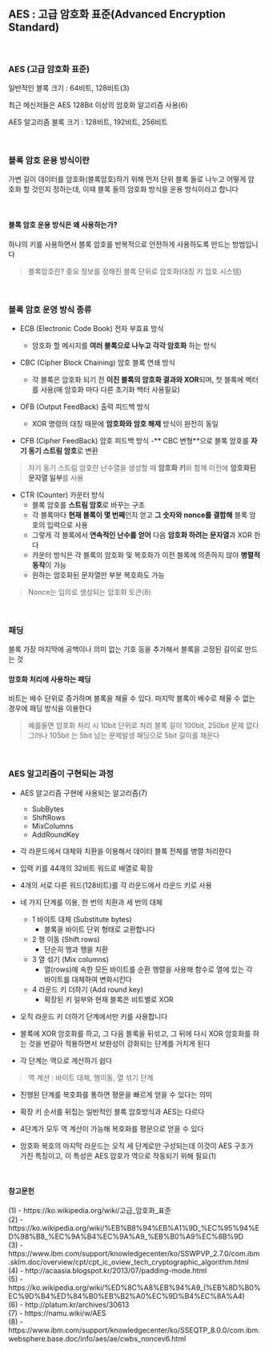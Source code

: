 ## AES : 고급 암호화 표준(Advanced Encryption Standard) ##

<br>
<h3>AES (고급 암호화 표준)</h3>

일반적인 블록 크기 : 64비트, 128비트(3)<br>

최근 메신저들은 AES 128Bit 이상의 암호화 알고리즘 사용(6)

AES 알고리즘 블록 크기 : 128비트, 192비트, 256비트<br>

<br>
<h3>블록 암호 운용 방식이란</h3>

가변 길이 데이터를 암호화(블록암호)하기 위해 먼저 단위 블록 들로 나누고 어떻게 암호화 할 것인지 정하는데, 이때 블록 들의 암호화 방식을 운용 방식이라고 합니다<br>

<br>
<h4>블록 암호 운용 방식은 왜 사용하는가?</h4>

하나의 키를 사용하면서 블록 암호를 반복적으로 안전하게 사용하도록 만드는 방법입니다<br>

> 블록암호란? 중요 정보를 정해진 블록 단위로 암호화(대칭 키 암호 시스템)


<br>
<h3>블록 암호 운영 방식 종류</h3>

- ECB (Electronic Code Book) 전자 부효표 방식
	- 암호화 할 메시지를 **여러 블록으로 나누고 각각 암호화** 하는 방식

- CBC (Cipher Block Chaining) 암호 블록 연쇄 방식
	- 각 블록은 암호화 되기 전 **이진 블록의 암호화 결과와 XOR**되며, 첫 블록에 벡터를 사용(매 암호화 마다 다른 초기화 백터 사용필요)

- OFB (Output FeedBack) 출력 피드백 방식
	- XOR 명령의 대칭 때문에 **암호화와 암호 해제** 방식이 완전히 동일

- CFB (Cipher FeedBack) 암호 피드백 방식
	-** CBC 변형**으로 블록 암호를 **자기 동기 스트림 암호**로 변환
> 자기 동기 스트림 암호란 난수열을 생성할 때 **암호화 키**와 함께 이전에 **암호화된 문자열 일부**를 사용

- CTR (Counter) 카운터 방식
	- 블록 암호를 **스트림 암호**로 바꾸는 구조
	- 각 블록마다 **현재 블록이 몇 번째**인지 얻고 **그 숫자와 nonce를 결합해** 블록 암호의 입력으로 사용
	- 그렇게 각 블록에서 **연속적인 난수를 얻어** 다음 **암호화 하려는 문자열**과 XOR 한다
	- 카운터 방식은 각 블록의 암호화 및 복호화가 이전 블록에 의존하지 않아 **병렬적 동작**이 가능
	- 원하는 암호화된 문자열만 부분 복호화도 가능

> Nonce는 임의로 생성되는 암호화 토큰(8)

<br>
<h3>패딩</h3>
블록 가장 마지막에 공백이나 의미 없는 기호 등을 추가해서 블록을 고정된 길이로 만드는 것

<br>
<h4>암호화 처리에 사용하는 패딩</h4>
비트는 배수 단위로 증가하며 블록을 채울 수 있다. 마지막 블록이 배수로 채울 수 없는 경우에 패딩 방식을 이용한다

> 예를들면 암호화 처리 시 
> 10bit 단위로 처리
> 블록 길이 100bit, 250bit 문제 없다
> 그러나 105bit 는 5bit 남는 문제발생
> 패딩으로 5bit 길이를 채운다


<br>
<h3>AES 알고리즘이 구현되는 과정</h3>

- AES 알고리즘 구현에 사용되는 알고리즘(7)
	- SubBytes
	- ShiftRows
	- MixColumns
	- AddRoundKey

- 각 라운드에서 대체와 치환을 이용해서 데이터 블록 전체를 병렬 처리한다

- 입력 키를 44개의 32비트 워드로 배열로 확장<br>

- 4개의 서로 다른 워드(128비트)를 각 라운드에서 라운드 키로 사용<br>

- 네 가지 단계를 이용, 한 번의 치환과 세 번의 대체
	- 1 바이트 대체 (Substitute bytes)
		- 블록을 바이트 단위 형태로 교환합니다 
	- 2 행 이동 (Shift rows)
		- 단순히 행과 행을 치환
	- 3 열 섞기 (Mix columns)
		- 열(rows)에 속한 모든 바이트를 순환 행렬을 사용해 함수로 열에 있는 각 바이트를 대체하여 변화시킨다
	- 4 라운드 키 더하기 (Add round key)
		- 확장된 키 일부와 현재 블록은 비트별로 XOR

- 오직 라운드 키 더하기 단계에서만 키를 사용합니다<br>

- 블록에 XOR 암호화를 하고, 그 다음 블록을 뒤섞고, 그 뒤에 다시 XOR 암호화를 하는 것을 번갈아 적용하면서 보완성이 강화되는 단계를 거치게 된다<br>

- 각 단계는 역으로 계산하기 쉽다
> 역 계산 : 바이트 대체, 행이동, 열 섞기 단계<br>

- 진행된 단계를 복호화를 통하면 평문을 빠르게 얻을 수 있다는 의미<br>

- 확장 키 순서를 뒤집는 일반적인 블록 암호방식과 AES는 다르다<br>

- 4단계가 모두 역 계산이 가능해 복호화를 평문으로 얻을 수 있다<br>

- 암호화 복호의 마지막 라운드는 오직 세 단계로만 구성되는데 이것이 AES 구조가 가진 특징이고, 이 특성은 AES 암호가 역으로 작동되기 위해 필요(1)<br>



<br>
<h4>참고문헌</h4>
(1) - https://ko.wikipedia.org/wiki/고급_암호화_표준<br>
(2) - https://ko.wikipedia.org/wiki/%EB%B8%94%EB%A1%9D_%EC%95%94%ED%98%B8_%EC%9A%B4%EC%9A%A9_%EB%B0%A9%EC%8B%9D <br>
(3) - https://www.ibm.com/support/knowledgecenter/ko/SSWPVP_2.7.0/com.ibm.sklm.doc/overview/cpt/cpt_ic_oview_tech_cryptographic_algorithm.html <br>
(4) - http://acaasia.blogspot.kr/2013/07/padding-mode.html <br>
(5) - https://ko.wikipedia.org/wiki/%ED%8C%A8%EB%94%A9_(%EB%8D%B0%EC%9D%B4%ED%84%B0%EB%B2%A0%EC%9D%B4%EC%8A%A4) <br>
(6) - http://platum.kr/archives/30613 <br>
(7) - https://namu.wiki/w/AES <br>
(8) - https://www.ibm.com/support/knowledgecenter/ko/SSEQTP_8.0.0/com.ibm.websphere.base.doc/info/aes/ae/cwbs_noncev6.html <br>
